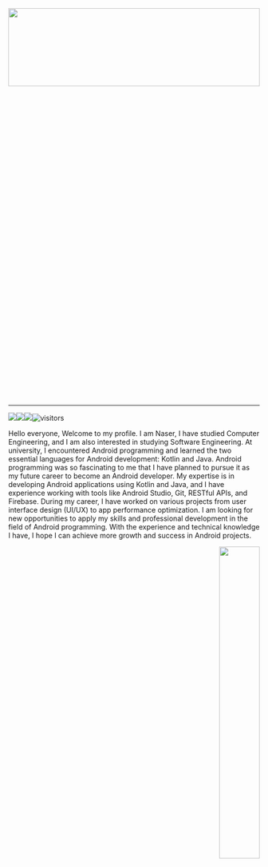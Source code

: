 <div align="center">
  <img  src="https://blogger.googleusercontent.com/img/b/R29vZ2xl/AVvXsEiN1u1zGRtylQji2JsQ3mu2USZgvc-BuvareszH-aq9q4QSeNCQIOAD-agYnOYBa9bC0CefgvPU9DkUYTkh0NTlubmuHuXvrCwt6b2F3Iz9EIVIIPt5QYrVeNJfCQPRhQTGmkN9PC_fraM/s1600/image1.gif" height="20%" width="100%"" />
</div>  

---

<img src="https://img.shields.io/github/stars/nraihze?style=social"/><img src="https://img.shields.io/github/followers/nraihze?style=social"/><a href="https://github.com/BEPb/BEPb"><img src="https://img.shields.io/badge/status-updating-brightgreen.svg"></a><img src="https://visitor-badge.laobi.icu/badge?page_id=BEPb.BEPb" alt="visitors"/>   
<p align="left">
Hello everyone,
Welcome to my profile.
I am Naser, I have studied Computer Engineering, and I am also interested in studying Software Engineering.
At university, I encountered Android programming and learned the two essential languages for Android development: Kotlin and Java. Android programming was so fascinating to me that I have planned to pursue it as my future career to become an Android developer.
My expertise is in developing Android applications using Kotlin and Java, and I have experience working with tools like Android Studio, Git, RESTful APIs, and Firebase. During my career, I have worked on various projects from user interface design (UI/UX) to app performance optimization.
I am looking for new opportunities to apply my skills and professional development in the field of Android programming. With the experience and technical knowledge I have, I hope I can achieve more growth and success in Android projects.</p>
<div align="right">  
  <a href="#"><img width="40%" height="auto" src="https://github.com/ASISHGOUDA/ASISHGOUDA/blob/master/gifi.gif" height="50%" /></a>
</div> 


<!--
**nraihze/nraihze** is a ✨ _special_ ✨ repository because its `README.md` (this file) appears on your GitHub profile.


Here are some ideas to get you started:

- 🔭 I’m currently working on ...
- 🌱 I’m currently learning ...
- 👯 I’m looking to collaborate on ...
- 🤔 I’m looking for help with ...
- 💬 Ask me about ...
- 📫 How to reach me: ...
- 😄 Pronouns: ...
- ⚡ Fun fact: ...
-->
